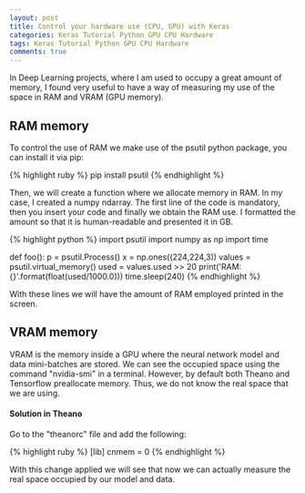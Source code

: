 ```yaml
---
layout: post
title: Control your hardware use (CPU, GPU) with Keras
categories: Keras Tutorial Python GPU CPU Hardware
tags: Keras Tutorial Python GPU CPU Hardware
comments: true
---
```


In Deep Learning projects, where I am used to occupy a great amount of memory, I found very useful to have a way of measuring my use of the space in RAM and VRAM (GPU memory). 

## RAM memory

To control the use of RAM we make use of the psutil python package, you can install it via pip:

{% highlight ruby %}
pip install psutil
{% endhighlight %}

Then, we will create a function where we allocate memory in RAM. In my case, I created a numpy ndarray. The first line of the code is mandatory, then you insert your code and finally we obtain the RAM use. I formatted the amount so that it is human-readable and presented it in GB.

{% highlight python %}
import psutil
import numpy as np
import time

def foo():
     p = psutil.Process()
     x = np.ones((224,224,3))
     values = psutil.virtual_memory()
     used = values.used >> 20
     print('RAM: {}'.format(float(used/1000.0)))
     time.sleep(240)
{% endhighlight %}

With these lines we will have the amount of RAM employed printed in the screen.

## VRAM memory

VRAM is the memory inside a GPU where the neural network model and data mini-batches are stored. We can see the occupied space using the command "nvidia-smi" in a terminal. However, by default both Theano and Tensorflow preallocate memory. Thus, we do not know the real space that we are using.

#### Solution in Theano

Go to the "theanorc" file and add the following:

{% highlight ruby %}
[lib]
cnmem = 0
{% endhighlight %}

With this change applied we will see that now we can actually measure the real space occupied by our model and data.
